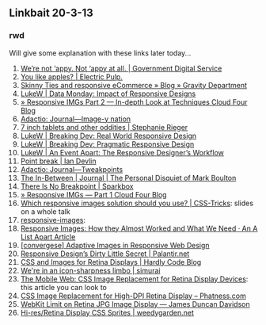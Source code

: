 <article><h2>Linkbait 20-3-13</h2><h3>rwd</h3><p>Will give some explanation with these links later today...</p>		<ol class="linkbait">			<li><a href="http://digital.cabinetoffice.gov.uk/2013/03/12/were-not-appy-not-appy-at-all/">We&rsquo;re not &lsquo;appy. Not &lsquo;appy at all. | Government Digital Service</a></li>			<li><a href="http://electricpulp.com/notes/you-like-apples/">You like apples? | Electric Pulp.</a></li>			<li><a href="http://gravitydept.com/blog/skinny-ties-and-responsive-ecommerce/">Skinny Ties and responsive eCommerce &raquo; Blog &raquo; Gravity Department</a></li>			<li><a href="http://www.lukew.com/ff/entry.asp?1691">LukeW | Data Monday: Impact of Responsive Designs</a></li>			<li><a href="http://blog.cloudfour.com/responsive-imgs-part-2/">&raquo; Responsive IMGs Part 2 &mdash; In-depth Look at Techniques Cloud Four Blog</a></li>			<li><a href="http://adactio.com/journal/5208/">Adactio: Journal&mdash;Image-y nation</a></li>			<li><a href="http://stephanierieger.com/7-inch-tablets-and-other-oddities/">7 inch tablets and other oddities | Stephanie Rieger</a></li>			<li><a href="http://www.lukew.com/ff/entry.asp?1304">LukeW | Breaking Dev: Real World Responsive Design</a></li>			<li><a href="http://www.lukew.com/ff/entry.asp?1394">LukeW | Breaking Dev: Pragmatic Responsive Design</a></li>			<li><a href="http://www.lukew.com/ff/entry.asp?1375">LukeW | An Event Apart: The Responsive Designer&rsquo;s Workflow</a></li>			<li><a href="http://www.iandevlin.com/blog/2013/02/opinion/point-break">Point break | Ian Devlin</a></li>			<li><a href="http://adactio.com/journal/6044/">Adactio: Journal&mdash;Tweakpoints</a></li>			<li><a href="http://www.markboulton.co.uk/journal/theinbetween">The In-Between | Journal | The Personal Disquiet of Mark Boulton</a></li>			<li><a href="http://seesparkbox.com/foundry/there_is_no_breakpoint">There Is No Breakpoint |&nbsp;Sparkbox</a></li>			<li><a href="http://blog.cloudfour.com/responsive-imgs/">&raquo; Responsive IMGs &mdash; Part 1 Cloud Four Blog</a></li>			<li><a href="http://css-tricks.com/which-responsive-images-solution-should-you-use/">Which responsive images solution should you use? | CSS-Tricks</a>: slides on a whole talk</li>			<li><a href="https://docs.google.com/spreadsheet/ccc?key=0AisdYBkuKzZ9dHpzSmd6ZTdhbDdoN21YZ29WRVdlckE&amp;hl=en_US#gid=0">responsive-images</a>: </li>			<li><a href="http://alistapart.com/article/responsive-images-how-they-almost-worked-and-what-we-need">Responsive Images: How they Almost Worked and What We Need &middot; An A List Apart Article</a></li>			<li><a href="http://www.slideshare.net/teleject/convergese-adaptiveimagesconverge-se">[convergese] Adaptive Images in Responsive Web Design</a></li>			<li><a href="http://palantir.net/blog/responsive-design-s-dirty-little-secret">Responsive Design&rsquo;s Dirty Little Secret | Palantir.net</a></li>			<li><a href="http://blog.hardlycode.com/css-and-images-for-retina-displays-2012-06/">CSS and Images for Retina Displays | Hardly Code Blog</a></li>			<li><a href="http://simurai.com/post/19895985870/icon-sharpness-limbo">We're in an icon-sharpness limbo | simurai</a></li>			<li><a href="http://www.noupe.com/design/the-mobile-web-css-image-replacement-for-retina-display-devices.html">The Mobile Web: CSS Image Replacement for Retina Display Devices</a>: this article you can look to</li>			<li><a href="http://phatness.com/2012/07/css-image-replacement-for-high-dpi-retina-display/">CSS Image Replacement for High-DPI Retina Display &ndash; Phatness.com</a></li>			<li><a href="http://duncandavidson.com/blog/2012/03/webkit_retina_bug">WebKit Limit on Retina JPG Image Display &mdash; James Duncan Davidson</a></li>			<li><a href="http://weedygarden.net/2012/04/hi-res-retina-display-css-sprites/">Hi-res/Retina Display CSS Sprites | weedygarden.net</a></li>		</ol></article>